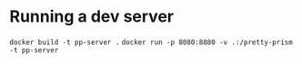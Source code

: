 
# Running a dev server

`docker build -t pp-server .`
`docker run -p 8080:8080 -v .:/pretty-prism -t pp-server`